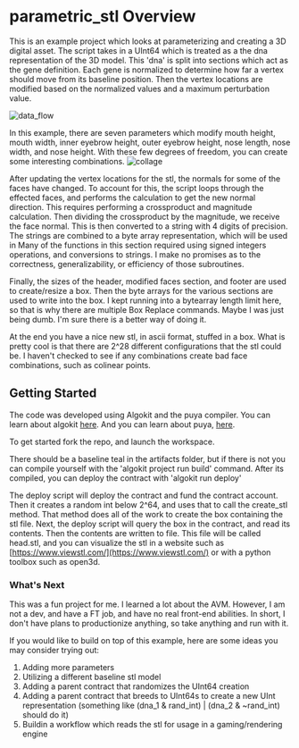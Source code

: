 # parametric_stl Overview

This is an example project which looks at parameterizing and creating a 3D digital asset. The script takes in a UInt64 which is treated as a the dna representation of the 3D model. This 'dna' is split into sections which act as the gene definition. Each gene is normalized to determine how far a vertex should move from its baseline position. Then the vertex locations are modified based on the normalized values and a maximum perturbation value.

![data_flow](https://github.com/kingschmidty/parametric_stl/assets/138631273/d3c76de6-bf72-4197-b059-c73260ceeada)

In this example, there are seven parameters which modify mouth height, mouth width, inner eyebrow height, outer eyebrow height, nose length, nose width, and nose height. With these few degrees of freedom, you can create some interesting combinations.
![collage](https://github.com/kingschmidty/parametric_stl/assets/138631273/fe738694-272d-4f1a-8bc6-3e3c87640a9b)

After updating the vertex locations for the stl, the normals for some of the faces have changed. To account for this, the script loops through the effected faces, and performs the calculation to get the new normal direction. This requires performing a crossproduct and magnitude calculation. Then dividing the crossproduct by the magnitude, we receive the face normal. This is then converted to a string with 4 digits of precision. The strings are combined to a byte array representation, which will be used in Many of the functions in this section required using signed integers operations, and conversions to strings. I make no promises as to the correctness, generalizability, or efficiency of those subroutines.

Finally, the sizes of the header, modified faces section, and footer are used to create/resize a box. Then the byte arrays for the various sections are used to write into the box. I kept running into a bytearray length limit here, so that is why there are multiple Box Replace commands. Maybe I was just being dumb. I'm sure there is a better way of doing it.

At the end you have a nice new stl, in ascii format, stuffed in a box. What is pretty cool is that there are 2^28 different configurations that the stl could be. I haven't checked to see if any combinations create bad face combinations, such as colinear points.

## Getting Started

The code was developed using Algokit and the puya compiler. You can learn about algokit [here](https://github.com/algorandfoundation/algokit-cli/blob/main/docs/algokit.md). And you can learn about puya, [here](https://algorandfoundation.github.io/puya/language-guide.html). 

To get started fork the repo, and launch the workspace.

There should be a baseline teal in the artifacts folder, but if there is not you can compile yourself with the 'algokit project run build' command. After its compiled, you can deploy the contract with 'algokit run deploy'

The deploy script will deploy the contract and fund the contract account. Then it creates a random int below 2^64, and uses that to call the create_stl method. That method does all of the work to create the box containing the stl file. Next, the deploy script will query the box in the contract, and read its contents. Then the contents are written to file. This file will be called head.stl, and you can visualize the stl in a website such as [https://www.viewstl.com/](https://www.viewstl.com/) or with a python toolbox such as open3d.

### What's Next

This was a fun project for me. I learned a lot about the AVM. However, I am not a dev, and have a FT job, and have no real front-end abilities. In short, I don't have plans to productionize anything, so take anything and run with it.

If you would like to build on top of this example, here are some ideas you may consider trying out:
1) Adding more parameters
2) Utilizing a different baseline stl model
3) Adding a parent contract that randomizes the UInt64 creation
4) Adding a parent contract that breeds to UInt64s to create a new UInt representation (something like (dna_1 & rand_int) | (dna_2 & ~rand_int) should do it)
5) Buildin a workflow which reads the stl for usage in a gaming/rendering engine
